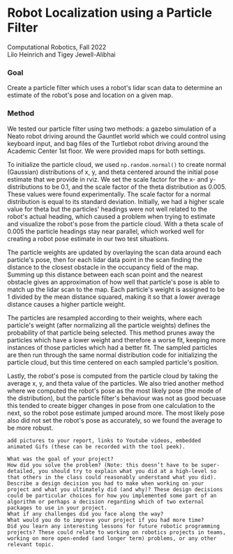 # Robot Localization using a Particle Filter
Computational Robotics, Fall 2022  
Lilo Heinrich and Tigey Jewell-Alibhai  

### Goal
Create a particle filter which uses a robot's lidar scan data to determine an estimate of the robot's pose and location on a given map. 

### Method 
We tested our particle filter using two methods: a gazebo simulation of a Neato robot driving around the Gauntlet world which we could control using keyboard input, and bag files of the Turtlebot robot driving around the Academic Center 1st floor. We were provided maps for both settings.

To initialize the particle cloud, we used `np.random.normal()` to create normal (Gaussian) distributions of x, y, and theta centered around the initial pose estimate that we provide in rviz. We set the scale factor for the x- and y- distributions to be 0.1, and the scale factor of the theta distribution as 0.005. These values were found experimentally. The scale factor for a normal distribution is equal to its standard deviation. Initially, we had a higher scale value for theta but the particles' headings were not well related to the robot's actual heading, which caused a problem when trying to estimate and visualize the robot's pose from the particle cloud. With a theta scale of 0.005 the particle headings stay near parallel, which worked well for creating a robot pose estimate in our two test situations.

The particle weights are updated by overlaying the scan data around each particle's pose, then for each lidar data point in the scan finding the distance to the closest obstacle in the occupancy field of the map. Summing up this distance between each scan point and the nearest obstacle gives an approximation of how well that particle's pose is able to match up the lidar scan to the map. Each particle's weight is assigned to be 1 divided by the mean distance squared, making it so that a lower average distance causes a higher particle weight. 

The particles are resampled according to their weights, where each particle's weight (after normalizing all the particle weights) defines the probability of that particle being selected. This method prunes away the particles which have a lower weight and therefore a worse fit, keeping more instances of those particles which had a better fit. The sampled particles are then run through the same normal distribution code for initializing the particle cloud, but this time centered on each sampled particle's position. 

Lastly, the robot's pose is computed from the particle cloud by taking the average x, y, and theta value of the particles. We also tried another method  where we computed the robot's pose as the most likely pose (the mode of the distribution), but the particle filter's behaviour was not as good becuase this tended to create bigger changes in pose from one calculation to the next, so the robot pose estimate jumped around more. The most likely pose also did not set the robot's pose as accurately, so we found the average to be more robust. 




    add pictures to your report, links to Youtube videos, embedded animated Gifs (these can be recorded with the tool peek).

    What was the goal of your project?
    How did you solve the problem? (Note: this doesn’t have to be super-detailed, you should try to explain what you did at a high-level so that others in the class could reasonably understand what you did).
    Describe a design decision you had to make when working on your project and what you ultimately did (and why)? These design decisions could be particular choices for how you implemented some part of an algorithm or perhaps a decision regarding which of two external packages to use in your project.
    What if any challenges did you face along the way?
    What would you do to improve your project if you had more time?
    Did you learn any interesting lessons for future robotic programming projects? These could relate to working on robotics projects in teams, working on more open-ended (and longer term) problems, or any other relevant topic.
   
